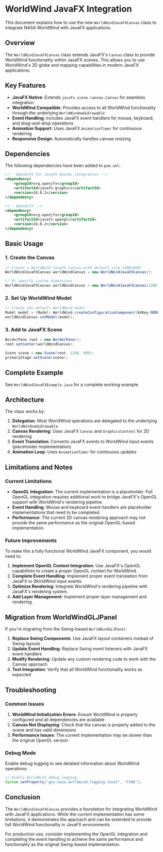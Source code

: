 # WorldWind JavaFX Integration

This document explains how to use the new `WorldWindJavaFXCanvas` class to integrate NASA WorldWind with JavaFX applications.

## Overview

The `WorldWindJavaFXCanvas` class extends JavaFX's `Canvas` class to provide WorldWind functionality within JavaFX scenes. This allows you to use WorldWind's 3D globe and mapping capabilities in modern JavaFX applications.

## Key Features

- **JavaFX Native**: Extends `javafx.scene.canvas.Canvas` for seamless integration
- **WorldWind Compatible**: Provides access to all WorldWind functionality through the underlying `WorldWindowGLDrawable`
- **Event Handling**: Includes JavaFX event handlers for mouse, keyboard, and drag-and-drop operations
- **Animation Support**: Uses JavaFX `AnimationTimer` for continuous rendering
- **Responsive Design**: Automatically handles canvas resizing

## Dependencies

The following dependencies have been added to `pom.xml`:

```xml
<!-- OpenGLFX for JavaFX OpenGL integration -->
<dependency>
    <groupId>org.openjfx</groupId>
    <artifactId>javafx-graphics</artifactId>
    <version>24.0.2</version>
</dependency>

<!-- OpenGLFX -->
<dependency>
    <groupId>org.openjfx</groupId>
    <artifactId>javafx-opengl</artifactId>
    <version>24.0.2</version>
</dependency>
```

## Basic Usage

### 1. Create the Canvas

```java
// Create a WorldWind JavaFX canvas with default size (800x600)
WorldWindJavaFXCanvas worldWindCanvas = new WorldWindJavaFXCanvas();

// Or specify custom dimensions
WorldWindJavaFXCanvas worldWindCanvas = new WorldWindJavaFXCanvas(1200, 800);
```

### 2. Set Up WorldWind Model

```java
// Create the default WorldWind model
Model model = (Model) WorldWind.createConfigurationComponent(AVKey.MODEL_CLASS_NAME);
worldWindCanvas.setModel(model);
```

### 3. Add to JavaFX Scene

```java
BorderPane root = new BorderPane();
root.setCenter(worldWindCanvas);

Scene scene = new Scene(root, 1200, 800);
primaryStage.setScene(scene);
```

## Complete Example

See `WorldWindJavaFXExample.java` for a complete working example.

## Architecture

The class works by:

1. **Delegation**: Most WorldWind operations are delegated to the underlying `WorldWindowGLDrawable`
2. **Canvas Rendering**: Uses JavaFX `Canvas` and `GraphicsContext` for 2D rendering
3. **Event Translation**: Converts JavaFX events to WorldWind input events (placeholder implementation)
4. **Animation Loop**: Uses `AnimationTimer` for continuous updates

## Limitations and Notes

### Current Limitations

- **OpenGL Integration**: The current implementation is a placeholder. Full OpenGL integration requires additional work to bridge JavaFX's OpenGL support with WorldWind's rendering pipeline.
- **Event Handling**: Mouse and keyboard event handlers are placeholder implementations that need to be completed.
- **Performance**: The current 2D canvas rendering approach may not provide the same performance as the original OpenGL-based implementation.

### Future Improvements

To make this a fully functional WorldWind JavaFX component, you would need to:

1. **Implement OpenGL Context Integration**: Use JavaFX's OpenGL capabilities to create a proper OpenGL context for WorldWind.
2. **Complete Event Handling**: Implement proper event translation from JavaFX to WorldWind input events.
3. **Optimize Rendering**: Integrate WorldWind's rendering pipeline with JavaFX's rendering system.
4. **Add Layer Management**: Implement proper layer management and rendering.

## Migration from WorldWindGLJPanel

If you're migrating from the Swing-based `WorldWindGLJPanel`:

1. **Replace Swing Components**: Use JavaFX layout containers instead of Swing layouts
2. **Update Event Handling**: Replace Swing event listeners with JavaFX event handlers
3. **Modify Rendering**: Update any custom rendering code to work with the Canvas approach
4. **Test Integration**: Verify that all WorldWind functionality works as expected

## Troubleshooting

### Common Issues

1. **WorldWind Initialization Errors**: Ensure WorldWind is properly configured and all dependencies are available
2. **Canvas Not Displaying**: Check that the canvas is properly added to the scene and has valid dimensions
3. **Performance Issues**: The current implementation may be slower than the original OpenGL version

### Debug Mode

Enable debug logging to see detailed information about WorldWind operations:

```java
// Enable WorldWind debug logging
System.setProperty("gov.nasa.worldwind.logging.level", "FINE");
```

## Conclusion

The `WorldWindJavaFXCanvas` provides a foundation for integrating WorldWind with JavaFX applications. While the current implementation has some limitations, it demonstrates the approach and can be extended to provide full WorldWind functionality in JavaFX environments.

For production use, consider implementing the OpenGL integration and completing the event handling to achieve the same performance and functionality as the original Swing-based implementation.
